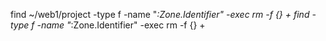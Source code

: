 find ~/web1/project -type f -name "*:Zone.Identifier" -exec rm -f {} +
find -type f -name "*:Zone.Identifier" -exec rm -f {} +